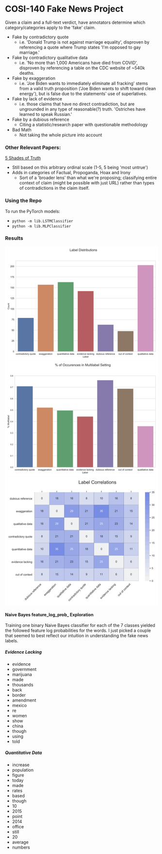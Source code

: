 # COSI-140 Fake News Project

Given a claim and a full-text verdict, have annotators determine which category/categories apply to the 'fake' claim.
  - Fake by contradictory quote
    - i.e. 'Donald Trump is not against marriage equality', disproven by referencing a quote where Trump states 'I'm opposed to gay marriage.'
  - Fake by contradictory qualitative data
    - i.e. 'No more than 1,000 Americans have died from COVID', disproven by referencing a table on the CDC website of ~540k deaths.
  - Fake by exaggeration
    - i.e. 'Joe Biden wants to immediately eliminate all fracking' stems from a valid truth proposition ('Joe Biden wants to shift toward clean energy'), but is false due to the statements' use of superlatives.
  - Fake by lack of evidence
    - i.e. those claims that have no direct contradiction, but are ungrounded in any type of reasonable(?) truth. 'Ostriches have learned to speak Russian.'
  - Fake by a dubious reference
    - Citing a statistic/research paper with questionable methodology
  - Bad Math
    - Not taking the whole picture into account

### Other Relevant Papers:

[5 Shades of Truth](https://www.researchgate.net/profile/Gerard-De-Melo-2/publication/328520326_Five_Shades_of_Untruth_Finer-Grained_Classification_of_Fake_News/links/5c6c8e354585156b570a963e/Five-Shades-of-Untruth-Finer-Grained-Classification-of-Fake-News.pdf?_sg%5B0%5D=5LaGTUBszztTcHV51rpPZ3VspLCduuXIzXqAYdThvKPU4JiHZ2P6_wCp4Vp2aSP0XpoFnoPLiRmNDrsxSmeCmg.oEcbpu7bq-k3ytZPxi6_V_Hpcxixt6sJwIlABdI7-uLsP8SY7Od1ldmYrGw9pCvexvqSkP-OpcdwfJ5z25Z3ZA&_sg%5B1%5D=VYjr4xbacZZP3D210viI1InCF_SXT6mK5V2HC-IPPv9uMaFynT_-8sv5CGd3Ljh9TxcJYu9C9rVT-LrBNez8_-k0hLqDdSHNprUwzi3UYqId.oEcbpu7bq-k3ytZPxi6_V_Hpcxixt6sJwIlABdI7-uLsP8SY7Od1ldmYrGw9pCvexvqSkP-OpcdwfJ5z25Z3ZA&_iepl=)
  - Still based on this arbitrary ordinal scale (1-5, 5 being 'most untrue')
  - Adds in categories of Factual, Propoganda, Hoax and Irony
    - Sort of a 'broader lens' than what we're proposing; classifying entire context of claim (might be possible with just URL) rather than types of contradictions in the claim itself.


### Using the Repo

To run the PyTorch models:
  - `python -m lib.LSTMClassifier`
  - `python -m lib.MLPClassifier`


### Results

![Label Distribution](visualizations/label_distribution.png?raw=true)
![Multilabel Instances](visualizations/multilabel_instances.png?raw=true)
![Label Correlation](visualizations/label_correlation.png?raw=true)



#### Naive Bayes feature_log_prob_ Exploration
Training one binary Naive Bayes classifier for each of the 7 classes yielded the followed feature log probabilities for the words. I just picked a couple that seemed to best reflect our intuition in understanding the fake news labels.


##### Evidence Lacking
- evidence
- government
- marijuana
- made
- thousands
- back
- border
- amendment
- mexico
- re
- women
- show
- china
- though
- using
- told

##### Quantitative Data
- increase
- population
- figure
- today
- made
- rates
- based
- though
- 10
- 2015
- point
- 2014
- office
- still
- 20
- average
- numbers
